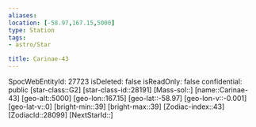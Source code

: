 ```yaml
---
aliases: 
location: [-58.97,167.15,5000]
type: Station
tags:
- astro/Star

title: Carinae-43
---
```

SpocWebEntityId: 27723
isDeleted: false
isReadOnly: false
confidential: public
[star-class::G2]
[star-class-id::28191]
[Mass-sol::]
[name::Carinae-43]
[geo-alt::5000]
[geo-lon::167.15]
[geo-lat::-58.97]
[geo-lon-v::-0.001]
[geo-lat-v::0]
[bright-min::39]
[bright-max::39]
[Zodiac-index::43]
[ZodiacId::28099]
[NextStarId::]



